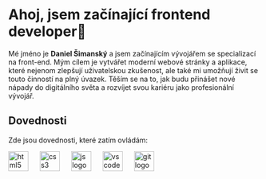 <h1 align="left">Ahoj, jsem začínající frontend developer👋</h1>

<p align="left">Mé jméno je <strong>Daniel Šimanský</strong> a jsem začínajícím vývojářem se specializací na front-end. Mým cílem je vytvářet moderní webové stránky a aplikace, které nejenom zlepšují uživatelskou zkušenost, ale také mi umožňují živit se touto činností na plný úvazek. Těším se na to, jak budu přinášet nové nápady do digitálního světa a rozvíjet svou kariéru jako profesionální vývojář.</p>

<h2 align="left">Dovednosti</h2>

<p align="left">Zde jsou dovednosti, které zatím ovládám:</p>

<div align="left">
  <img src="https://skillicons.dev/icons?i=html" height="40" alt="html5 logo"/>
  <img width="15"/>
  <img src="https://skillicons.dev/icons?i=css" height="40" alt="css3 logo"/>
  <img width="15"/>
  <img src="https://skillicons.dev/icons?i=js" height="40" alt="js logo"/>
  <img width="15"/>
  <img src="https://skillicons.dev/icons?i=vscode" height="40" alt="vscode logo"/>
  <img width="15"/>
  <img src="https://skillicons.dev/icons?i=git" height="40" alt="git logo"/>
  <img width="15"/>
</div>


